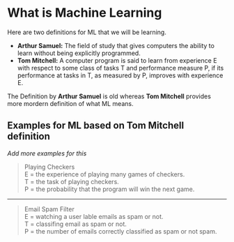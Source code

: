 # What is Machine Learning

Here are two definitions for ML that we will be learning.

- **Arthur Samuel:** The field of study that gives computers the ability to learn without being explicitly programmed.
- **Tom Mitchell:** A computer program is said to learn from experience E with respect to some class of tasks T and performance measure P, if its performance at tasks in T, as measured by P, improves with experience E.

The Definition by **Arthur Samuel** is old whereas **Tom Mitchell** provides more mordern definition of what ML means.

## Examples for ML based on **Tom Mitchell** definition
*Add more examples for this*
>   Playing Checkers  
E = the experience of playing many games of checkers.  
T = the task of playing checkers.  
P = the probability that the program will win the next game.  
---
>   Email Spam Filter  
E = watching a user lable emails as spam or not.  
T = classifing email as spam or not.  
P = the number of emails correctly classified as spam or not spam.  